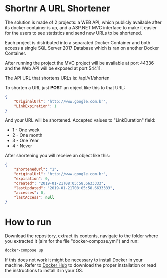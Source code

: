 # Shortnr **A URL Shortener**

The solution is made of 2 projects: a WEB API, which publicly available after its docker container is up, and a ASP.NET MVC interface to make it easier for the users to see statistics and send new URLs to be shortened.

Each project is distributed into a separated Docker Container and both access a single SQL Server 2017 Database which is ran on another Docker Container.

After running the project the MVC project will be available at port 44336 and the Web API will be exposed at port 54411.

The API URL that shortens URLs is: /api/v1/shorten

To shorten a URL just **POST** an object like this to that URL:
```json
{
	"OriginalUrl": "http://www.google.com.br",
	"LinkExpiration": 1
}
```
And your URL will be shortened. Accepted values to "LinkDuration" field:
  - 1 - One week 
  - 2 - One month
  - 3 - One Year
  - 4 - Never

After shortening you will receive an object like this:
```json
{
    "shortenedUrl": "1",
    "originalUrl": "http://www.google.com.br",
    "expiration": 0,
    "created": "2019-01-21T08:05:58.6633333",
    "lastUpdated": "2019-01-21T08:05:58.6633333",
    "accesses": 0,
    "lastAccess": null
}
```
# How to run
Download the repository, extract its contents, navigate to the folder where you extracted it (aim for the file "docker-compose.yml") and run:

```sh
docker-compose up
```
If this does not work it might be necessary to install Docker in your machine. Refer to [Docker Hub](https://www.docker.com/get-started) to download the proper installation or read the instructions to install it in your OS.
